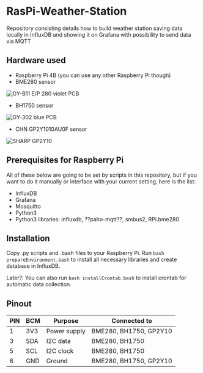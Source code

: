 # RasPi-Weather-Station
Repository consisting details how to build weather station saving data locally in InfluxDB and showing it on Grafana with possibility to send data via MQTT

## Hardware used
- Raspberry Pi 4B (you can use any other Raspberry Pi though)
- BME280 sensor

![GY-B11 E/P 280 violet PCB](https://cdn2.botland.com.pl/44358-pdt_540/bme280-czujnik-wilgotnosci-temperatury-oraz-cisnienia-110kpa-i2cspi-33v.jpg)
- BH1750 sensor

![GY-302 blue PCB](https://cdn1.botland.com.pl/58777-pdt_540/czujnik-natezenia-swiatla-bh1750.jpg)
- CHN GP2Y1010AU0F sensor

![SHARP GP2Y10](https://nettigo.pl/system/images/887/big.jpg?1446026909)

## Prerequisites for Raspberry Pi
All of these below are going to be set by scripts in this repository, but if you want to do it manually or interface with your current setting, here is the list:
- InfluxDB
- Grafana
- Mosquitto
- Python3
- Python3 libraries: influxdb, ??paho-mqtt??, smbus2, RPi.bme280

## Installation
Copy .py scripts and .bash files to your Raspberry Pi. Run `bash prepareEnvironment.bash` to install all necessary libraries and create database in InfluxDB.

Later?: You can also run `bash installCrontab.bash` to install crontab for automatic data collection.

## Pinout
| PIN | BCM | Purpose       | Connected to              |
| --- | --- | ------------- | ------------------------- |
| 1   | 3V3 | Power supply  | BME280, BH1750, GP2Y10    |
| 3   | SDA | I2C data      | BME280, BH1750            |
| 5   | SCL | I2C clock     | BME280, BH1750            |
| 6   | GND | Ground        | BME280, BH1750, GP2Y10    |